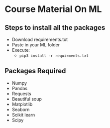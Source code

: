 # Course Material On ML

## Steps to install all the packages

- Download requirements.txt
- Paste in your ML folder
- Execute:
  - `pip3 install -r requirments.txt`

## Packages Required

- Numpy
- Pandas
- Requests
- Beautiful soup
- Matplotlib
- Seaborn
- Scikit learn
- Scipy
